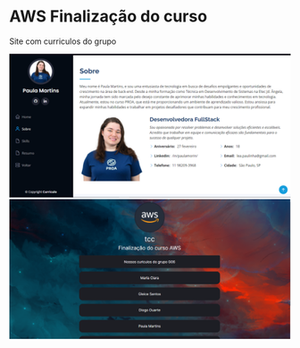 <h1> AWS Finalização do curso</h1>

<p>Site com curriculos do grupo</p>

<img src=imagem_2023-11-17_200451268.png>
<img src=imagem_2023-11-17_200102504.png>
